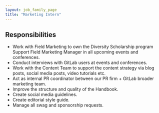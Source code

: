 ```yaml
---
layout: job_family_page
title: "Marketing Intern"
---
```


## Responsibilities

- Work with Field Marketing to own the Diversity Scholarship program Support Field Marketing Manager in all upcoming events and conferences.
- Conduct interviews with GitLab users at events and conferences.
- Work with the Content Team to support the content strategy via blog posts, social media posts, video tutorials etc.
- Act as internal PR coordinator between our PR firm + GitLab broader marketing team.
- Improve the structure and quality of the Handbook.
- Create social media guidelines.
- Create editorial style guide.
- Manage all swag and sponsorship requests.
